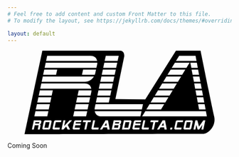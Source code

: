 ```yaml
---
# Feel free to add content and custom Front Matter to this file.
# To modify the layout, see https://jekyllrb.com/docs/themes/#overriding-theme-defaults

layout: default
---
```

<svg xmlns="http://www.w3.org/2000/svg" viewBox="0 67 216 82"><path d="M103.65 137.83h3.77l.26-1.26h-3.77zM148.59 139.84h2.14l-.5-2.68zM26.65 137.83h3.77l.26-1.26h-3.77zM112.61 141.85h3.77l1.12-5.28h-3.77zM102.79 141.85h3.77l.48-2.26h-3.77zM171.69 141.85h3.77l1.12-5.28h-3.77z"/><path d="M199.24 130.99c-2.97-12.97-13.11-63.17-13.11-63.17h-23.7l-29.59 46.86-28.79-.33 8.5-40.97s.73-5.56-4.19-5.56H33.63L16.4 148.19s125.99-.36 172.08-.36c4.37-.01 13.04-6.87 10.76-16.84zm-8.27-6.66h-6.28l-.9-4.99h6.27l.91 4.99zm-1.25-6.66h-6.28l-.9-4.99h6.26l.92 4.99zm-1.25-6.65h-6.24l-.93-4.99h6.26l.91 4.99zm-1.25-6.66h-6.32l-.86-4.99h6.27l.91 4.99zm-1.25-6.65h-6.2l-1.01-4.99h6.3l.91 4.99zm-1.28-6.66h-6.2l-1.01-4.99h6.3l.91 4.99zm-1.21-6.66h-6.2l-1.01-4.99h6.3l.91 4.99zm-17.97-11.64h15.81l.92 4.99h-19.8l3.07-4.99zm-4.08 6.65h14.15l-3.06 4.99h-14.17l3.08-4.99zm-4.08 6.66h14.09l-3.03 4.99h-14.14l3.08-4.99zm-4.08 6.65h14.14l-3.08 4.99H150.2l3.07-4.99zm-4.07 6.66h14.14l-3.08 4.99h-14.14l3.08-4.99zm-4.08 6.66h14.14l-3.06 4.99h-14.15l3.07-4.99zm-4.08 6.65h14.13l-3.06 4.99h-14.15l3.08-4.99zm-4.07 6.66h14.14l-3.08 4.99h-14.14l3.08-4.99zm-6.33 0l-1.08 4.99H83.97c0-.39.03-.67.08-.83 0-.11.01-.24.04-.37.03-.14.04-.29.04-.46l.75-3.33h45.76zM84.63 89.39c0 .22-.06.5-.17.83-.06.11-.11.24-.17.37-.06.14-.11.29-.17.46h-12.3l1.08-4.99h12.48l-.75 3.33zm1.67 23.29h12.48l-1.08 4.99H85.22l1.08-4.99zm8.48-39.93h12.48l-1.08 4.99H93.7l1.08-4.99zm-1.41 6.65h12.48l-1.08 4.99H92.29l1.08-4.99zm-1.41 6.66h12.48l-1.08 4.99H90.87l1.09-4.99zm-1.42 6.65h12.48l-1.08 4.99H89.46l1.08-4.99zm-1.41 6.66h12.48l-1.08 4.99H88.05l1.08-4.99zm11.06 6.66l-1.08 4.99H86.63l1.08-4.99h12.48zm-61.9-33.28h41.6c3.72 0 5.91 1.66 6.57 4.99H37.21l1.08-4.99zm-1.41 6.65h49.75c0 .17-.01.32-.04.46s-.04.26-.04.37c0 .11-.01.24-.04.37-.03.14-.04.29-.04.46l-.75 3.33H35.8l1.08-4.99zm-1.42 6.66h12.48l-1.08 4.99H34.38l1.08-4.99zm-1.41 6.65H83.3c-2.11 3.33-5.02 4.99-8.74 4.99h-41.6l1.09-4.99zm-1.42 6.66h41.6c3.72 0 5.91 1.66 6.57 4.99H31.55l1.08-4.99zm32.12 24.96l1.08-4.99h12.48l-1.08 4.99H64.75zm12.15 1.66l-1.08 4.99H63.34l1.08-4.99H76.9zm-10.74-8.32l1.08-4.99h12.48l-1.08 4.99H66.16zm-36.36-4.99h12.48l-1.08 4.99H28.72l1.08-4.99zm-1.41 6.66h12.48l-1.08 4.99H27.31l1.08-4.99zm-1.41 6.65h12.48l-1.08 4.99H25.89l1.09-4.99zm5.72 9.95c0 .04-.01.08-.02.13l-.3 1.38c-.08.34-.26.64-.56.89-.29.24-.61.36-.95.36.3 0 .55.1.73.29.19.19.28.44.28.73 0 .03 0 .07-.01.11 0 .04-.01.08-.02.13l-.78 3.64h-1.88l.85-4.02h-3.77l-.85 4.02h-1.88l1.87-8.79h6.28c.3 0 .55.1.73.29.19.19.28.44.28.73v.11zm9.84 0c0 .04-.01.08-.02.13l-1.34 6.28c-.07.34-.25.64-.55.89-.31.24-.63.36-.97.36h-5.02c-.3 0-.55-.1-.74-.3a1.004 1.004 0 01-.27-.84c0-.04.01-.08.02-.12l1.34-6.28c.07-.34.25-.64.55-.88.3-.25.62-.38.97-.38h5.02c.3 0 .55.1.74.29.19.19.28.44.28.73 0 .04 0 .08-.01.12zm-12.4-24.92l1.08-4.99H43.7l-1.08 4.99H30.14zm21.48 25.55H46.6l-1.12 5.27h5.02l-.38 1.76h-5.65c-.3 0-.55-.1-.73-.3a1.004 1.004 0 01-.27-.84c0-.04.01-.08.02-.12l1.34-6.28c.07-.34.25-.64.55-.88.3-.25.62-.38.97-.38H52l-.38 1.77zm8.74 7.03h-2.39l-1.42-2.76-2.6 2.76h-1.88l1.87-8.79h1.88l-1.18 5.51 5.2-5.51h2.39l-4.14 4.4 2.27 4.39zm10.6-7.03h-5.02l-.26 1.26h5.02l-.38 1.76H65.3l-.48 2.26h5.02l-.38 1.76h-5.65c-.3 0-.55-.1-.73-.3a1.004 1.004 0 01-.27-.84c0-.04.01-.08.02-.12l1.34-6.28c.07-.34.25-.64.55-.88.3-.25.62-.38.97-.38h5.65l-.38 1.76zm9.2 0h-2.7l-1.49 7.03h-1.88l1.49-7.03h-2.95l.38-1.76h7.54l-.39 1.76zm.69-29.34c-.03.14-.04.29-.04.46l-.75 3.33H67.58l1.08-4.99h12.31c0 .17-.01.32-.04.46s-.04.26-.04.37c0 .11-.01.24-.04.37zm6.75 36.37h-5.65c-.3 0-.55-.1-.73-.3a1.004 1.004 0 01-.27-.84c0-.04.01-.08.02-.12l1.61-7.54h1.88l-1.49 7.03h5.02l-.39 1.77zm8.8 0l-.38-2.01h-3.54l-1.23 2.01h-2.13l5.39-8.79h2.39l1.64 8.79H96.4zm13.29-7.66c0 .04-.01.08-.02.13l-.3 1.38c-.08.34-.26.64-.57.89-.29.24-.61.36-.95.36.3 0 .55.1.74.29.19.19.28.44.28.73 0 .03 0 .07-.01.11 0 .04-.01.08-.02.13l-.51 2.39c-.07.34-.25.64-.55.89-.31.24-.63.36-.97.36h-6.28l1.87-8.79h6.28c.3 0 .55.1.74.29.19.19.28.44.28.73 0 .03 0 .07-.01.11zm9.82 0c0 .04-.01.08-.02.13l-1.34 6.28c-.07.34-.25.64-.55.89-.31.24-.63.36-.97.36h-6.28l1.87-8.79h6.28c.3 0 .55.1.74.29.19.19.28.44.28.73 0 .03 0 .07-.01.11zm9.07.63h-5.02l-.26 1.26h5.02l-.38 1.76h-5.02l-.48 2.26h5.02l-.38 1.76h-5.65c-.3 0-.55-.1-.73-.3a1.004 1.004 0 01-.27-.84c0-.04.01-.08.02-.12l1.34-6.28c.07-.34.25-.64.55-.88.3-.25.62-.38.97-.38h5.65l-.38 1.76zm-.43-5.58H90.71c-3.72 0-5.91-1.66-6.57-4.99h45.1l-1.09 4.99zm7.84 12.61h-5.65c-.3 0-.55-.1-.73-.3a1.004 1.004 0 01-.27-.84c0-.04.01-.08.02-.12l1.61-7.54h1.88l-1.49 7.03h5.02l-.39 1.77zm5.04 0h-1.88l1.49-7.03h-2.95l.38-1.76h7.53l-.38 1.76h-2.7l-1.49 7.03zm10.4 0l-.38-2.01h-3.54l-1.23 2.01h-2.13l5.39-8.79h2.39l1.64 8.79h-2.14zm7.2 0h-1.88l.38-1.76h1.88l-.38 1.76zm10.36-7.03h-5.02l-1.12 5.27h5.02l-.38 1.76h-5.65c-.3 0-.55-.1-.73-.3a1.004 1.004 0 01-.27-.84c0-.04.01-.08.02-.12l1.34-6.28c.07-.34.25-.64.55-.88.3-.25.62-.38.97-.38h5.65l-.38 1.77zm9.6-.63c0 .04-.01.08-.02.13l-1.34 6.28c-.07.34-.25.64-.55.89-.31.24-.63.36-.97.36h-5.02c-.3 0-.55-.1-.74-.3a1.004 1.004 0 01-.27-.84c0-.04.01-.08.02-.12l1.34-6.28c.07-.34.25-.64.55-.88.3-.25.62-.38.97-.38h5.02c.3 0 .55.1.74.29.19.19.28.44.28.73 0 .04 0 .08-.01.12zm10.24 7.66h-1.88l.93-4.4-3.06 4.4h-1.51l-1.21-4.4-.93 4.4h-1.88l1.87-8.79h1.88l1.6 5.97 4.18-5.97h1.88l-1.87 8.79zm-59.02-12.61l3.08-4.99h58.41l.92 4.99h-62.41z"/><path d="M35.64 141.85h3.77l1.12-5.28h-3.77zM93.56 139.84h2.14l-.5-2.68z"/></svg>
 
Coming Soon
